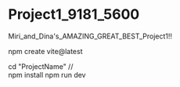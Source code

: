 # Project1_9181_5600
Miri_and_Dina's_AMAZING_GREAT_BEST_Project1!!

npm create vite@latest

 
cd "ProjectName"  //  
npm install
npm run dev
